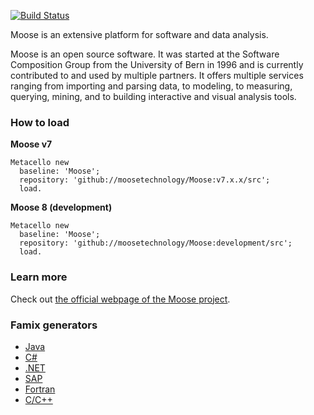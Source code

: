 [![Build Status](https://travis-ci.org/moosetechnology/Moose.svg?branch=development)](https://travis-ci.org/moosetechnology/Moose)
 
Moose is an extensive platform for software and data analysis.

Moose is an open source software. It was started at the Software Composition Group from the University of Bern in 1996 and is currently contributed to and used by multiple partners. It offers multiple services ranging from importing and parsing data, to modeling, to measuring, querying, mining, and to building interactive and visual analysis tools.

### How to load

**Moose v7**

```smalltalk
Metacello new
  baseline: 'Moose';
  repository: 'github://moosetechnology/Moose:v7.x.x/src';
  load.
```

**Moose 8 (development)**

```smalltalk
Metacello new
  baseline: 'Moose';
  repository: 'github://moosetechnology/Moose:development/src';
  load.
```

### Learn more
Check out [the official webpage of the Moose project](http://moosetechnology.org). 

### Famix generators
- [Java](https://github.com/feenkcom/jdt2famix) 
- [C#](https://github.com/feenkcom/roslyn2famix) 
- [.NET](http://www.sharpmetrics.net/index.php/famix-generator)
- [SAP](https://github.com/RainerWinkler/Moose-FAMIX-SAP-Extractor)
- [Fortran](https://github.com/NicolasAnquetil/VerveineF.git)
- [C/C++](https://github.com/Synectique/VerveineC-Cpp.git)
